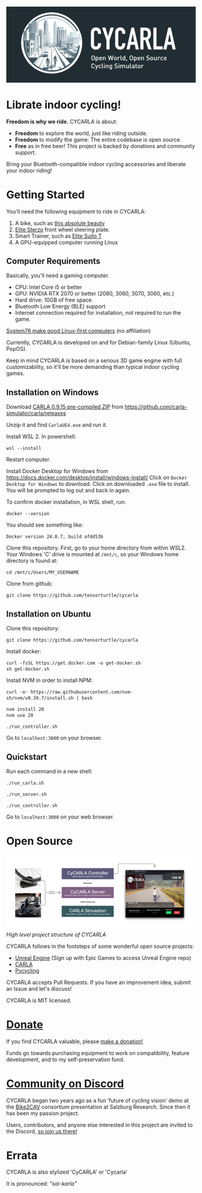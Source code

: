 ![banner](logo/cycarla-github-banner.png)

# Librate indoor cycling!

**Freedom is why we ride.** CYCARLA is about:

+ **Freedom** to explore the world, just like riding outside. 
+ **Freedom** to modify the game: The entire codebase is open source.
+ **Free** as in free beer! This project is backed by donations and community support.

Bring your Bluetooth-compatible indoor cycling accessories and liberate your indoor riding!

# Getting Started

You'll need the following equipment to ride in CYCARLA:

1. A bike, such as [this absolute beauty](https://www.bastioncycles.com/)
2. [Elite Sterzo](https://www.elite-it.com/en/products/home-trainers/ecosystem-accessories/sterzo-smart) front wheel steering plate.
3. Smart Trainer, such as [Elite Suito T](https://www.elite-it.com/en/products/home-trainers/interactive-trainers/suito-t)
4. A GPU-equipped computer running Linux

## Computer Requirements

Basically, you'll need a gaming computer.

+ CPU: Intel Core i5 or better
+ GPU: NVIDIA RTX 2070 or better (2080, 3060, 3070, 3080, etc.)
+ Hard drive: 10GB of free space.
+ Bluetooth Low Energy (BLE) support
+ Internet connection required for installation, not required to run the game.

[System76 make good Linux-first computers](https://system76.com/laptops/oryx) (no affiliation)

Currently, CYCARLA is developed on and for Debian-family Linux (Ubuntu, PopOS).

Keep in mind CYCARLA is based on a serious 3D game engine with full customizability, so it'll be more demanding than typical indoor cycling games.

## Installation on Windows

Download [CARLA 0.9.15 pre-compiled ZIP](https://carla-releases.s3.eu-west-3.amazonaws.com/Windows/CARLA_0.9.15.zip) from https://github.com/carla-simulator/carla/releases

Unzip it and find `CarlaUE4.exe` and run it.

Install WSL 2. In powershell:
```
wsl --install
```
Restart computer.

Install Docker Desktop for Windows from https://docs.docker.com/desktop/install/windows-install/
Click on `Docker Desktop for Windows` to download. Click on downloaded `.exe` file to install.
You will be prompted to log out and back in again.

To confirm docker installation, in WSL shell, run:
```
docker --version
```
You should see something like: 
```
Docker version 24.0.7, build afdd53b
```

Clone this repository. 
First, go to your home directory from within WSL2. Your Windows 'C' drive is mounted at `/mnt/c`, so your Windows home directory is found at:
```
cd /mnt/c/Users/MY_USERNAME
```
Clone from github:
```
git clone https://github.com/tensorturtle/cycarla
```

## Installation on Ubuntu

Clone this repository:
```
git clone https://github.com/tensorturtle/cycarla
```

Install docker:
```
curl -fsSL https://get.docker.com -o get-docker.sh
sh get-docker.sh
```

Install NVM in order to install NPM:
```
curl -o- https://raw.githubusercontent.com/nvm-sh/nvm/v0.39.7/install.sh | bash
```
```
nvm install 20
nvm use 20
```
```
./run_controller.sh
```
Go to `localhost:3000` on your browser.

## Quickstart

Run each command in a new shell:
```
./run_carla.sh
```
```
./run_server.sh
```
```
./run_controller.sh
```

Go to `localhost:3000` on your web browser.

# Open Source

![project-structure-diagram](graphics/CyCARLA-figmadiagram-1.png)
*High level project structure of CYCARLA*

CYCARLA follows in the footsteps of some wonderful open source projects:
+ [Unreal Engine](https://github.com/EpicGames) (Sign up with Epic Games to access Unreal Engine repo)
+ [CARLA](https://github.com/carla-simulator/carla)
+ [Pycycling](https://github.com/zacharyedwardbull/pycycling)

CYCARLA accepts Pull Requests. If you have an improvement idea, submit an Issue and let's discuss!

CYCARLA is MIT licensed.

# [Donate](https://buy.stripe.com/aEUeVkaAuc8XgP69AB)

If you find CYCARLA valuable, please [make a donation!](https://buy.stripe.com/aEUeVkaAuc8XgP69AB) 

Funds go towards purchasing equipment to work on compatibility, feature development, and to my self-preservation fund.

# [Community on Discord]()

CYCARLA began two years ago as a fun 'future of cycling vision' demo at the [Bike2CAV](https://www.bike2cav.at/en/home-2/) consortium presentation at Salzburg Research. Since then it has been my passion project.

Users, contributors, and anyone else interested in this project are invited to the Discord, [so join us there!]()

# Errata

CYCARLA is also stylized 'CyCARLA' or 'Cycarla'

It is pronounced: *"sai-karla"*
